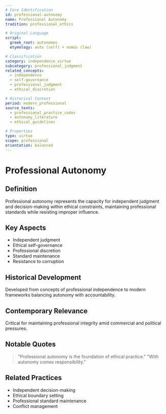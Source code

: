 ```yaml
---
# Core Identification
id: professional-autonomy
name: Professional Autonomy
tradition: professional_ethics

# Original Language
script:
  greek_root: autonomos
  etymology: auto (self) + nomos (law)

# Classification
category: independence_virtue
subcategory: professional_judgment
related_concepts:
  - independence
  - self-governance
  - professional_judgment
  - ethical_discretion

# Historical Context
period: modern_professional
source_texts:
  - professional_practice_codes
  - autonomy_literature
  - ethical_guidelines

# Properties
type: virtue
scope: professional
orientation: balanced
---
```


# Professional Autonomy

## Definition
Professional autonomy represents the capacity for independent judgment and decision-making within ethical constraints, maintaining professional standards while resisting improper influence.

## Key Aspects
- Independent judgment
- Ethical self-governance
- Professional discretion
- Standard maintenance
- Resistance to corruption

## Historical Development
Developed from concepts of professional independence to modern frameworks balancing autonomy with accountability.

## Contemporary Relevance
Critical for maintaining professional integrity amid commercial and political pressures.

## Notable Quotes
> "Professional autonomy is the foundation of ethical practice."
> "With autonomy comes responsibility."

## Related Practices
- Independent decision-making
- Ethical boundary setting
- Professional standard maintenance
- Conflict management